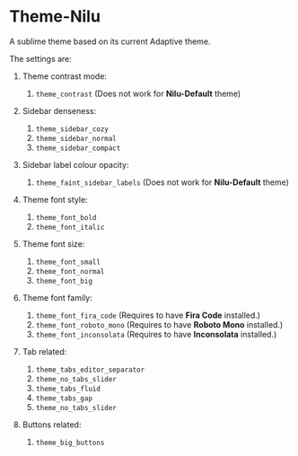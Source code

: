 # Theme-Nilu
A sublime theme based on its current Adaptive theme.

The settings are:

1. Theme contrast mode:
    1. `theme_contrast` (Does not work for **Nilu-Default** theme)

2. Sidebar denseness:
    1. `theme_sidebar_cozy`
    2. `theme_sidebar_normal`
    3. `theme_sidebar_compact`

3. Sidebar label colour opacity:
    1. `theme_faint_sidebar_labels` (Does not work for **Nilu-Default** theme)

4. Theme font style:
    1. `theme_font_bold`
    2. `theme_font_italic`

5. Theme font size:
    1. `theme_font_small`
    2. `theme_font_normal`
    3. `theme_font_big`

6. Theme font family:
    1. `theme_font_fira_code` (Requires to have **Fira Code** installed.)
    2. `theme_font_roboto_mono` (Requires to have **Roboto Mono** installed.)
    3. `theme_font_inconsolata` (Requires to have **Inconsolata** installed.)

7. Tab related:
    1. `theme_tabs_editor_separator`
    2. `theme_no_tabs_slider`
    3. `theme_tabs_fluid`
    4. `theme_tabs_gap`
    5. `theme_no_tabs_slider`

8. Buttons related:
    1. `theme_big_buttons`
